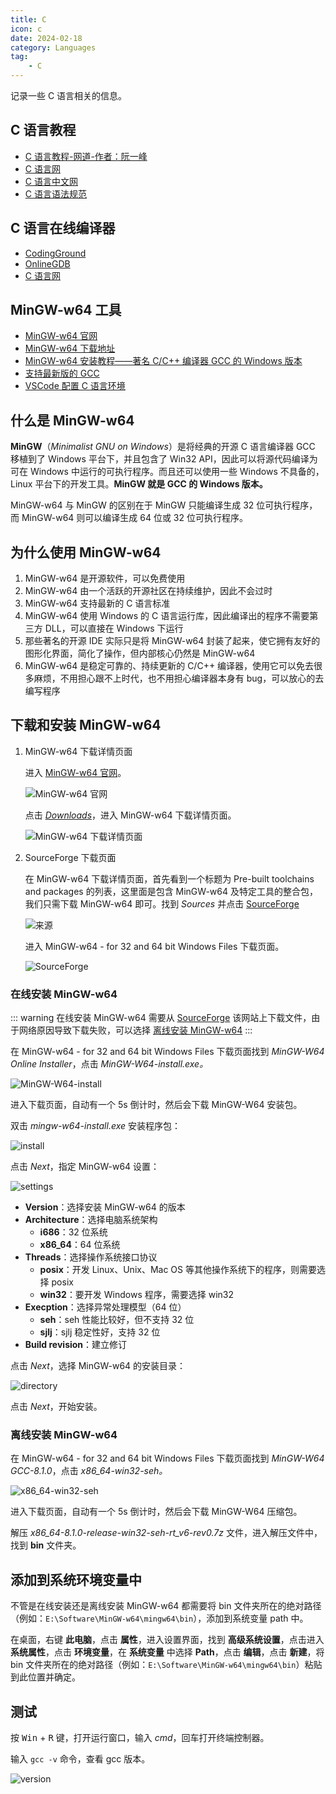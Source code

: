 ```yaml
---
title: C
icon: c
date: 2024-02-18
category: Languages
tag:
    - C
---
```


记录一些 C 语言相关的信息。

<!-- more -->

## C 语言教程

- [C 语言教程-网道-作者：阮一峰](https://wangdoc.com/clang/)
- [C 语言网](https://www.dotcpp.com/)
- [C 语言中文网](https://c.biancheng.net/c/)
- [C 语言语法规范](https://blog.csdn.net/weixin_48952729/article/details/128346965)

## C 语言在线编译器

- [CodingGround](https://tutorialspoint.com/compile_c_online.php)
- [OnlineGDB](https://onlinegdb.com/online_c_compiler)
- [C 语言网](https://www.dotcpp.com/run/)

## MinGW-w64 工具

- [MinGW-w64 官网](https://www.mingw-w64.org/)
- [MinGW-w64 下载地址](https://sourceforge.net/projects/mingw-w64/files/)
- [MinGW-w64 安装教程——著名 C/C++ 编译器 GCC 的 Windows 版本](https://zhuanlan.zhihu.com/p/76613134)
- [支持最新版的 GCC](https://blog.csdn.net/B11050729/article/details/132176767)
- [VSCode 配置 C 语言环境](https://blog.csdn.net/qq_44150801/article/details/120760230)

## 什么是 MinGW-w64

**MinGW**（*Minimalist GNU on Windows*）是将经典的开源 C 语言编译器 GCC 移植到了 Windows 平台下，并且包含了 Win32 API，因此可以将源代码编译为可在 Windows 中运行的可执行程序。而且还可以使用一些 Windows 不具备的，Linux 平台下的开发工具。**MinGW 就是 GCC 的 Windows 版本。**

MinGW-w64 与 MinGW 的区别在于 MinGW 只能编译生成 32 位可执行程序，而 MinGW-w64 则可以编译生成 64 位或 32 位可执行程序。

## 为什么使用 MinGW-w64

1. MinGW-w64 是开源软件，可以免费使用
2. MinGW-w64 由一个活跃的开源社区在持续维护，因此不会过时
3. MinGW-w64 支持最新的 C 语言标准
4. MinGW-w64 使用 Windows 的 C 语言运行库，因此编译出的程序不需要第三方 DLL，可以直接在 Windows 下运行
5. 那些著名的开源 IDE 实际只是将 MinGW-w64 封装了起来，使它拥有友好的图形化界面，简化了操作，但内部核心仍然是 MinGW-w64
6. MinGW-w64 是稳定可靠的、持续更新的 C/C++ 编译器，使用它可以免去很多麻烦，不用担心跟不上时代，也不用担心编译器本身有 bug，可以放心的去编写程序

## 下载和安装 MinGW-w64

1. MinGW-w64 下载详情页面

    进入 [MinGW-w64 官网](https://www.mingw-w64.org/)。

    ![MinGW-w64 官网](./assets/official_website.jpg)

    点击 *[Downloads](https://www.mingw-w64.org/downloads/)*，进入 MinGW-w64 下载详情页面。

    ![MinGW-w64 下载详情页面](./assets/downloads.jpg)

2. SourceForge 下载页面

    在 MinGW-w64 下载详情页面，首先看到一个标题为 Pre-built toolchains and packages 的列表，这里面是包含 MinGW-w64 及特定工具的整合包，我们只需下载 MinGW-w64 即可。找到 *Sources* 并点击 [SourceForge](https://sourceforge.net/projects/mingw-w64/files/mingw-w64/mingw-w64-release/)

    ![来源](./assets/sources.jpg)

    进入 MinGW-w64 - for 32 and 64 bit Windows Files 下载页面。

    ![SourceForge](./assets/sourceforge.jpg)

### 在线安装 MinGW-w64

::: warning
在线安装 MinGW-w64 需要从 [SourceForge](https://sourceforge.net/projects/mingw-w64/files/mingw-w64/mingw-w64-release/) 该网站上下载文件，由于网络原因导致下载失败，可以选择 [离线安装 MinGW-w64](#离线安装-mingw-w64)
:::

在 MinGW-w64 - for 32 and 64 bit Windows Files 下载页面找到 *MinGW-W64 Online Installer*，点击 *MinGW-W64-install.exe。*

![MinGW-W64-install](./assets/mingw-w64-install.jpg)

进入下载页面，自动有一个 5s 倒计时，然后会下载 MinGW-W64 安装包。

双击 *mingw-w64-install.exe* 安装程序包：

![install](./assets/install.jpg)

点击 *Next*，指定 MinGW-w64 设置：

![settings](./assets/settings.jpg)

- **Version**：选择安装 MinGW-w64 的版本
- **Architecture**：选择电脑系统架构
    - **i686**：32 位系统
    - **x86_64**：64 位系统
- **Threads**：选择操作系统接口协议
    - **posix**：开发 Linux、Unix、Mac OS 等其他操作系统下的程序，则需要选择 posix 
    - **win32**：要开发 Windows 程序，需要选择 win32
- **Execption**：选择异常处理模型（64 位）
    - **seh**：seh 性能比较好，但不支持 32 位
    - **sjlj**：sjlj 稳定性好，支持 32 位
- **Build revision**：建立修订

点击 *Next*，选择 MinGW-w64 的安装目录：

![directory](./assets/directory.jpg)

点击 *Next*，开始安装。

### 离线安装 MinGW-w64

在 MinGW-w64 - for 32 and 64 bit Windows Files 下载页面找到 *MinGW-W64 GCC-8.1.0*，点击 *x86_64-win32-seh。*

![x86_64-win32-seh](./assets/x86_64-win32-seh.jpg)

进入下载页面，自动有一个 5s 倒计时，然后会下载 MinGW-W64 压缩包。

解压 *x86_64-8.1.0-release-win32-seh-rt_v6-rev0.7z* 文件，进入解压文件中，找到 **bin** 文件夹。

## 添加到系统环境变量中

不管是在线安装还是离线安装 MinGW-w64 都需要将 bin 文件夹所在的绝对路径（例如：`E:\Software\MinGW-w64\mingw64\bin`），添加到系统变量 path 中。

在桌面，右键 **此电脑**，点击 **属性**，进入设置界面，找到 **高级系统设置**，点击进入 **系统属性**，点击 **环境变量**，在 **系统变量** 中选择 **Path**，点击 **编辑**，点击 **新建**，将 bin 文件夹所在的绝对路径（例如：`E:\Software\MinGW-w64\mingw64\bin`）粘贴到此位置并确定。

## 测试

按 <kbd>Win</kbd> + <kbd>R</kbd> 键，打开运行窗口，输入 *cmd*，回车打开终端控制器。

输入 `gcc -v` 命令，查看 gcc 版本。

![version](./assets/version.jpg)
